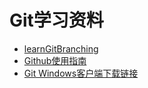 Git学习资料
==================

* [learnGitBranching](http://pcottle.github.io/learnGitBranching/)
* [Github使用指南](https://github.com/NeuOL/neuola-legacy/wiki/github%E4%BD%BF%E7%94%A8%E6%8C%87%E5%8D%97)
* [Git Windows客户端下载链接](https://github.com/msysgit/msysgit/releases/download/Git-1.9.5-preview20150319/Git-1.9.5-preview20150319.exe)
